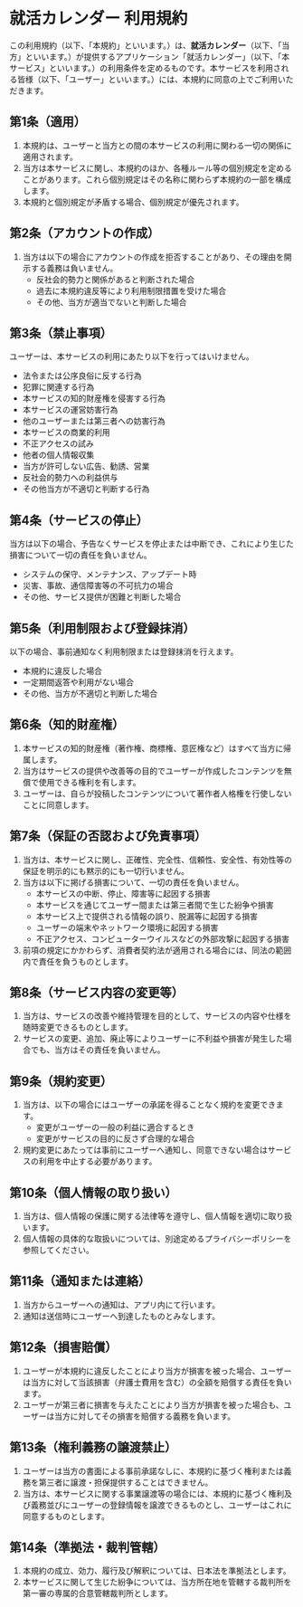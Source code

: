 # 就活カレンダー 利用規約

この利用規約（以下、「本規約」といいます。）は、**就活カレンダー**（以下、「当方」といいます。）が提供するアプリケーション「就活カレンダー」（以下、「本サービス」といいます。）の利用条件を定めるものです。本サービスを利用される皆様（以下、「ユーザー」といいます。）には、本規約に同意の上でご利用いただきます。

## 第1条（適用）
1. 本規約は、ユーザーと当方との間の本サービスの利用に関わる一切の関係に適用されます。
2. 当方は本サービスに関し、本規約のほか、各種ルール等の個別規定を定めることがあります。これら個別規定はその名称に関わらず本規約の一部を構成します。
3. 本規約と個別規定が矛盾する場合、個別規定が優先されます。

## 第2条（アカウントの作成）
1. 当方は以下の場合にアカウントの作成を拒否することがあり、その理由を開示する義務は負いません。
    - 反社会的勢力と関係があると判断された場合
    - 過去に本規約違反等により利用制限措置を受けた場合
    - その他、当方が適当でないと判断した場合

## 第3条（禁止事項）
ユーザーは、本サービスの利用にあたり以下を行ってはいけません。
- 法令または公序良俗に反する行為
- 犯罪に関連する行為
- 本サービスの知的財産権を侵害する行為
- 本サービスの運営妨害行為
- 他のユーザーまたは第三者への妨害行為
- 本サービスの商業的利用
- 不正アクセスの試み
- 他者の個人情報収集
- 当方が許可しない広告、勧誘、営業
- 反社会的勢力への利益供与
- その他当方が不適切と判断する行為

## 第4条（サービスの停止）
当方は以下の場合、予告なくサービスを停止または中断でき、これにより生じた損害について一切の責任を負いません。
- システムの保守、メンテナンス、アップデート時
- 災害、事故、通信障害等の不可抗力の場合
- その他、サービス提供が困難と判断した場合

## 第5条（利用制限および登録抹消）
以下の場合、事前通知なく利用制限または登録抹消を行えます。
- 本規約に違反した場合
- 一定期間返答や利用がない場合
- その他、当方が不適切と判断した場合

## 第6条（知的財産権）
1. 本サービスの知的財産権（著作権、商標権、意匠権など）はすべて当方に帰属します。
2. 当方はサービスの提供や改善等の目的でユーザーが作成したコンテンツを無償で使用できる権利を有します。
3. ユーザーは、自らが投稿したコンテンツについて著作者人格権を行使しないことに同意します。

## 第7条（保証の否認および免責事項）
1. 当方は、本サービスに関し、正確性、完全性、信頼性、安全性、有効性等の保証を明示的にも黙示的にも一切行いません。
2. 当方は以下に掲げる損害について、一切の責任を負いません。
    - 本サービスの中断、停止、障害等に起因する損害
    - 本サービスを通じてユーザー間または第三者間で生じた紛争や損害
    - 本サービス上で提供される情報の誤り、脱漏等に起因する損害
    - ユーザーの端末やネットワーク環境に起因する損害
    - 不正アクセス、コンピューターウイルスなどの外部攻撃に起因する損害
3. 前項の規定にかかわらず、消費者契約法が適用される場合には、同法の範囲内で責任を負うものとします。

## 第8条（サービス内容の変更等）
1. 当方は、サービスの改善や維持管理を目的として、サービスの内容や仕様を随時変更できるものとします。
2. サービスの変更、追加、廃止等によりユーザーに不利益や損害が発生した場合でも、当方はその責任を負いません。

## 第9条（規約変更）
1. 当方は、以下の場合にはユーザーの承諾を得ることなく規約を変更できます。
    - 変更がユーザーの一般の利益に適合するとき
    - 変更がサービスの目的に反さず合理的な場合
2. 規約変更にあたっては事前にユーザーへ通知し、同意できない場合はサービスの利用を中止する必要があります。

## 第10条（個人情報の取り扱い）
1. 当方は、個人情報の保護に関する法律等を遵守し、個人情報を適切に取り扱います。
2. 個人情報の具体的な取扱いについては、別途定めるプライバシーポリシーを参照してください。

## 第11条（通知または連絡）
1. 当方からユーザーへの通知は、アプリ内にて行います。
2. 通知は送信時にユーザーへ到達したものとみなします。

## 第12条（損害賠償）
1. ユーザーが本規約に違反したことにより当方が損害を被った場合、ユーザーは当方に対して当該損害（弁護士費用を含む）の全額を賠償する責任を負います。
2. ユーザーが第三者に損害を与えたことにより当方が損害を被った場合も、ユーザーは当方に対してその損害を賠償する義務を負います。

## 第13条（権利義務の譲渡禁止）
1. ユーザーは当方の書面による事前承諾なしに、本規約に基づく権利または義務を第三者に譲渡・担保提供することはできません。
2. 当方は、本サービスに関する事業譲渡等の場合には、本規約に基づく権利及び義務並びにユーザーの登録情報を譲渡できるものとし、ユーザーはこれに同意するものとします。

## 第14条（準拠法・裁判管轄）
1. 本規約の成立、効力、履行及び解釈については、日本法を準拠法とします。
2. 本サービスに関して生じた紛争については、当方所在地を管轄する裁判所を第一審の専属的合意管轄裁判所とします。
